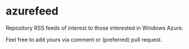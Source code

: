 azurefeed
=========

Repository RSS feeds of interest to those interested in Windows Azure. 

Feel free to add yours via comment or (preferred) pull request.
